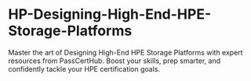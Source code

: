 # HP-Designing-High-End-HPE-Storage-Platforms
Master the art of Designing High-End HPE Storage Platforms with expert resources from PassCertHub. Boost your skills, prep smarter, and confidently tackle your HPE certification goals.
